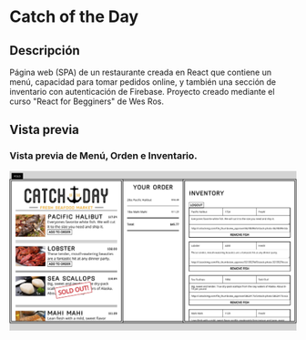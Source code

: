 # Catch of the Day

## Descripción
Página web (SPA) de un restaurante creada en React que contiene un menú, capacidad para tomar pedidos online, y también una sección de inventario con 
autenticación de Firebase. Proyecto creado mediante el curso "React for Begginers" de Wes Ros. 

## Vista previa 

### Vista previa de Menú, Orden e Inventario. 
![Vista de Home & Houses](./preview.jpg)

